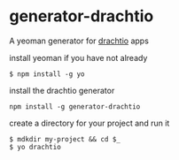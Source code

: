 # generator-drachtio 

A yeoman generator for [drachtio](https://drachtio.org) apps

install yeoman if you have not already
```
$ npm install -g yo
```
install the drachtio generator
```
npm install -g generator-drachtio
```
create a directory for your project and run it
```
$ mdkdir my-project && cd $_
$ yo drachtio
```

